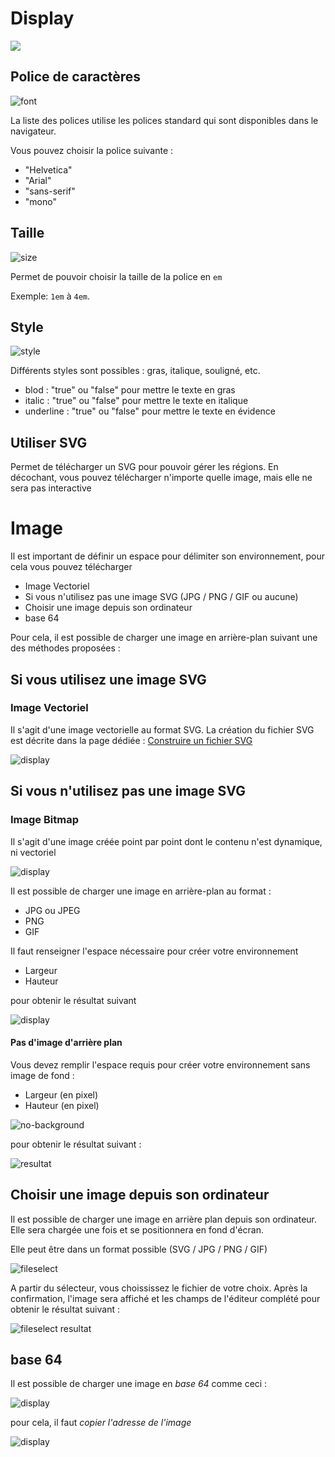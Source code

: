 # Display

[![](../../screenshots/other/Go-back.png)](README.md)

## Police de caractères

![font](../../screenshots/editor/display/font.jpg)

La liste des polices utilise les polices standard qui sont disponibles dans le navigateur.

Vous pouvez choisir la police suivante :

- "Helvetica"
- "Arial"
- "sans-serif"
- "mono"

## Taille

![size](../../screenshots/editor/display/size.jpg)

Permet de pouvoir choisir la taille de la police en `em`

Exemple: `1em` à `4em`.

## Style

![style](../../screenshots/editor/display/style.jpg)

Différents styles sont possibles : gras, italique, souligné, etc.

- blod : "true" ou "false" pour mettre le texte en gras
- italic : "true" ou "false" pour mettre le texte en italique
- underline : "true" ou "false" pour mettre le texte en évidence

## Utiliser SVG

Permet de télécharger un SVG pour pouvoir gérer les régions. En décochant, vous pouvez télécharger n'importe quelle image, mais elle ne sera pas interactive

# Image

Il est important de définir un espace pour délimiter son environnement, pour cela vous pouvez télécharger

- Image Vectoriel
- Si vous n'utilisez pas une image SVG (JPG / PNG / GIF ou aucune)
- Choisir une image depuis son ordinateur
- base 64

Pour cela, il est possible de charger une image en arrière-plan suivant une des méthodes proposées :

## Si vous utilisez une image SVG

### Image Vectoriel

Il s'agit d'une image vectorielle au format SVG. La création du fichier SVG est décrite dans la page dédiée : [Construire un fichier SVG](../appendix/svg.md)

![display](../../screenshots/editor/display/svg-background.jpg)

## Si vous n'utilisez pas une image SVG

### Image Bitmap

Il s'agit d'une image créée point par point dont le contenu n'est dynamique, ni vectoriel

![display](../../screenshots/editor/display/jpg-background.jpg)

Il est possible de charger une image en arrière-plan au format :

- JPG ou JPEG
- PNG
- GIF

Il faut renseigner l'espace nécessaire pour créer votre environnement

- Largeur
- Hauteur

pour obtenir le résultat suivant

![display](../../screenshots/editor/display/jpg-resultat.jpg)

#### Pas d'image d'arrière plan

Vous devez remplir l'espace requis pour créer votre environnement sans image de fond :

- Largeur (en pixel)
- Hauteur (en pixel)

![no-background](../../screenshots/editor/display/no-background.jpg)

pour obtenir le résultat suivant :

![resultat](../../screenshots/editor/display/no-resultat.jpg)

## Choisir une image depuis son ordinateur

Il est possible de charger une image en arrière plan depuis son ordinateur. Elle sera chargée une fois et se positionnera en fond d'écran.

Elle peut être dans un format possible (SVG / JPG / PNG / GIF)

![fileselect](../../screenshots/editor/display/fileselect.png)

A partir du sélecteur, vous choississez le fichier de votre choix. Après la confirmation, l'image sera affiché et les champs de l'éditeur complété pour obtenir le résultat suivant :

![fileselect resultat](../../screenshots/editor/display/fileselect-resultat.png)

## base 64

Il est possible de charger une image en _base 64_ comme ceci :

![display](../../screenshots/editor/display/base64-picture.jpg)

pour cela, il faut _copier l'adresse de l'image_

![display](../../screenshots/editor/display/base64-capture.jpg)
